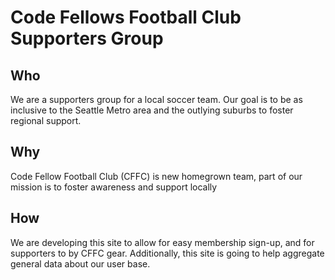 # Code Fellows Football Club Supporters Group

## Who

We are a supporters group for a local soccer team. Our goal is to be as inclusive to the Seattle Metro area and the outlying suburbs to foster regional support.

## Why

Code Fellow Football Club (CFFC) is new homegrown team, part of our mission is to foster awareness and support locally

## How

We are developing this site to allow for easy membership sign-up, and for supporters to by CFFC gear. Additionally, this site is going to help aggregate general data about our user base.